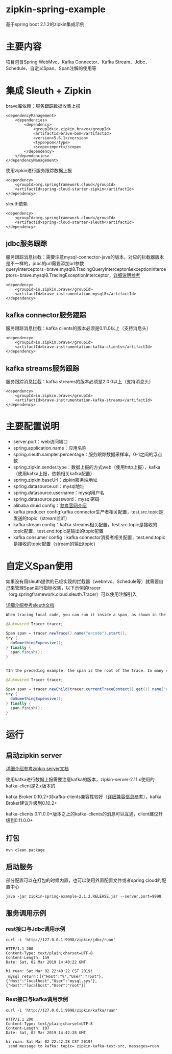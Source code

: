 # zipkin-spring-example
基于spring boot 2.1.2的zipkin集成示例

# 主要内容
项目包含Spring WebMvc、Kafka Connector、Kafka Stream、Jdbc、Schedule、自定义Span、Span注解的使用等

# 集成 Sleuth + Zipkin

brave库依赖：服务跟踪数据收集上报
```
<dependencyManagement>
    <dependencies>
        <dependency>
            <groupId>io.zipkin.brave</groupId>
            <artifactId>brave-bom</artifactId>
            <version>5.6.1</version>
            <type>pom</type>
            <scope>import</scope>
        </dependency>
    </dependencies>
</dependencyManagement>
```

使用zipkin进行服务跟踪数据上报
```
<dependency>
    <groupId>org.springframework.cloud</groupId>
    <artifactId>spring-cloud-starter-zipkin</artifactId>
</dependency>
```

sleuth依赖
```
<dependency>
    <groupId>org.springframework.cloud</groupId>
    <artifactId>spring-cloud-starter-sleuth</artifactId>
</dependency>
```

## jdbc服务跟踪

服务跟踪消息拦截：需要注意mysql-connector-java的版本，对应的拦截器版本是不一样的，jdbc的url需要添加url参数queryInterceptors=brave.mysql8.TracingQueryInterceptor&exceptionInterceptors=brave.mysql8.TracingExceptionInterceptor，[详细说明参考](https://github.com/openzipkin/brave/tree/release-5.6.1/instrumentation/mysql8)
```
<dependency>
    <groupId>io.zipkin.brave</groupId>
    <artifactId>brave-instrumentation-mysql8</artifactId>
</dependency>
```

## kafka connector服务跟踪

服务跟踪消息拦截：kafka clients的版本必须是0.11.0以上（支持消息头）
```
<dependency>
    <groupId>io.zipkin.brave</groupId>
    <artifactId>brave-instrumentation-kafka-clients</artifactId>
</dependency>
```

## kafka streams服务跟踪

服务跟踪消息拦截：kafka streams的版本必须是2.0.0以上（支持消息头）
```
<dependency>
    <groupId>io.zipkin.brave</groupId>
    <artifactId>brave-instrumentation-kafka-streams</artifactId>
</dependency>
```

# 主要配置说明
- server.port：web访问端口
- spring.application.name：应用名称
- spring.sleuth.sampler.percentage：服务跟踪数据采样率，0-1之间的浮点数
- spring.zipkin.sender.type：数据上报的方式web（使用http上报），kafka（使用kafka上报，依赖相关kafka配置）
- spring.zipkin.baseUrl：zipkin服务端地址
- spring.datasource.url：mysql地址
- spring.datasource.username：mysql用户名
- spring.datasource.password：mysql密码
- alibaba druid config：[参考官网介绍](https://github.com/alibaba/druid/wiki/%E5%B8%B8%E8%A7%81%E9%97%AE%E9%A2%98)
- kafka producer config:kafka connector生产者相关配置，test.src.topic是发送的topic（stream监听）
- kafka stream config：kafka streams相关配置，test.src.topic是接收的topic配置，test.end.topic是输出的topic配置
- kafka consumer config：kafka connector消费者相关配置，test.end.topic是接收的topic配置（stream的输出topic）


# 自定义Span使用
如果没有用sleuth提供的已经实现的拦截器（webmvc、Schedule等）就需要自己来管理Span进行指标收集，以下示例的tracer（org.springframework.cloud.sleuth.Tracer）可以使用注解引入

[详细介绍参考sleuth文档](https://cloud.spring.io/spring-cloud-static/spring-cloud-sleuth/2.0.0.RELEASE/single/spring-cloud-sleuth.html#_local_tracing)
```java
When tracing local code, you can run it inside a span, as shown in the following example:

@Autowired Tracer tracer;

Span span = tracer.newTrace().name("encode").start();
try {
  doSomethingExpensive();
} finally {
  span.finish();
}


TIn the preceding example, the span is the root of the trace. In many cases, the span is part of an existing trace. When this is the case, call newChild instead of newTrace, as shown in the following example:

@Autowired Tracer tracer;

Span span = tracer.newChild(tracer.currentTraceContext().get()).name("encode").start();
try {
  doSomethingExpensive();
} finally {
  span.finish();
}
```

# 运行
## 启动zipkin server
[详细介绍参考zipkin server文档](https://github.com/openzipkin/zipkin/blob/master/zipkin-server/README.md)

使用kafka进行数据上报需要注意kafka的版本，zipkin-server-2.11.x使用的kafka-client是2.x版本的

kafka Broker 0.10.2+对kafka-clients兼容性较好（[详细兼容信息参考](https://cwiki.apache.org/confluence/display/KAFKA/Compatibility+Matrix)），kafka Broker建议升级到0.10.2+

kafka-clients 0.11.0.0+版本之上的kafka-clients的消息可以互通，client建议升级到0.11.0.0+

## 打包
```
mvn clean package
```

## 启动服务

部分配置可以在打包的时候内置，也可以使用外置配置文件或者spring cloud的配置中心
```
java -jar zipkin-spring-example-2.1.2.RELEASE.jar --server.port=9998
```

## 服务调用示例

### rest接口与Jdbc调用示例
```
curl -i 'http://127.0.0.1:9998/zipkin/jdbc/ruan'

HTTP/1.1 200 
Content-Type: text/plain;charset=UTF-8
Content-Length: 159
Date: Sat, 02 Mar 2019 14:40:22 GMT

hi ruan: Sat Mar 02 22:40:22 CST 2019!
 mysql return：[{"Host":"%","User":"root"},{"Host":"localhost","User":"mysql.sys"},{"Host":"localhost","User":"root"}]

```

### Rest接口与kafka调用示例

```
curl -i 'http://127.0.0.1:9998/zipkin/kafka/ruan'

HTTP/1.1 200 
Content-Type: text/plain;charset=UTF-8
Content-Length: 107
Date: Sat, 02 Mar 2019 14:42:28 GMT

hi ruan: Sat Mar 02 22:42:28 CST 2019!
 send message to kafka: topic= zipkin-kafka-test-src, messages=ruan
```
